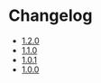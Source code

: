 # Changelog

* [1.2.0](changes_1.2.0.md)
* [1.1.0](changes_1.1.0.md)
* [1.0.1](changes_1.0.1.md)
* [1.0.0](changes_1.0.0.md)